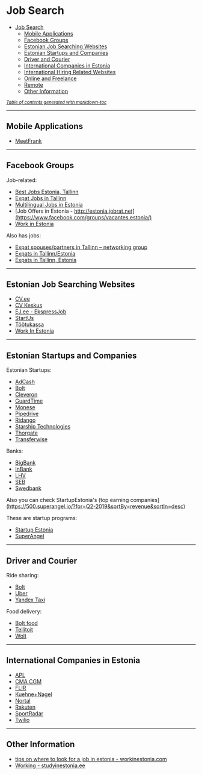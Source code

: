 # Job Search

- [Job Search](#job-search)
  * [Mobile Applications](#mobile-applications)
  * [Facebook Groups](#facebook-groups)
  * [Estonian Job Searching Websites](#estonian-job-searching-websites)
  * [Estonian Startups and Companies](#estonian-startups-and-companies)
  * [Driver and Courier](#driver-and-courier)
  * [International Companies in Estonia](#international-companies-in-estonia)
  * [International Hiring Related Websites](#international-hiring-related-websites)
  * [Online and Freelance](#online-and-freelance)
  * [Remote](#remote)
  * [Other Information](#other-information)

<small><i><a href='http://ecotrust-canada.github.io/markdown-toc/'>Table of contents generated with markdown-toc</a></i></small>

---

## Mobile Applications

- [MeetFrank](https://meetfrank.com/)

---

## Facebook Groups

Job-related:
- [Best Jobs Estonia, Tallinn](https://www.facebook.com/groups/I8834/)
- [Expat Jobs in Tallinn](https://www.facebook.com/groups/1602386729990915/)
- [Multilingual Jobs in Estonia](https://www.facebook.com/groups/480101142409536/)
- [Job Offers in Estonia - http://estonia.jobrat.net](https://www.facebook.com/groups/vacantes.estonia/)
- [Work in Estonia](https://www.facebook.com/groups/workinestonia/?)

Also has jobs:
- [Expat spouses/partners in Tallinn – networking group](https://www.facebook.com/groups/1525721910790126/)
- [Expats in Tallinn/Estonia](https://www.facebook.com/groups/166477880066544/)
- [Expats in Tallinn, Estonia](https://www.facebook.com/groups/1395659303995885/)

---

## Estonian Job Searching Websites

- [CV.ee](https://www.cv.ee/english)
- [CV Keskus](https://www.cvkeskus.ee/)
- [EJ.ee - EkspressJob](http://www.ej.ee/eng/?)
- [StartUs](https://www.startus.cc/jobs/estonia)
- [Töötukassa](https://www.tootukassa.ee/eng/toopakkumised)
- [Work In Estonia](https://www.workinestonia.com/latest-offers/)

---

## Estonian Startups and Companies

Estonian Startups:
- [AdCash](https://adcash.workable.com/)
- [Bolt](https://careers.bolt.eu/)
- [Cleveron](https://cleveron.com/careers)
- [GuardTime](https://guardtime.com/about/jobs)
- [Monese](https://careers.monese.com/jobs)
- [Pipedrive](https://www.pipedrive.com/en/jobs)
- [Ridango](https://ridango.com/join-us/)
- [Starship Technologies](https://www.starship.xyz/careers/)
- [Thorgate](https://thorgate.eu/jobs/)
- [Transferwise](https://transferwise.com/jobs/)

Banks:
- [BigBank](https://jobs.bigbank.eu/)
- [InBank](https://inbank.ee/en/inside/career/)
- [LHV](https://www.lhv.ee/en/careers#vacancies)
- [SEB](https://www.seb.ee/eng/seb/working-seb/working-seb)
- [Swedbank](https://swedbank.easycruit.com/intranet/external/?iso=gb&search_region=country-67&search_btn=search)

Also you can check StartupEstonia's (top earning companies](https://500.superangel.io/?for=Q2-2019&sortBy=revenue&sortIn=desc)

These are startup programs:

- [Startup Estonia](https://www.startupestonia.ee/)
- [SuperAngel](https://www.superangel.io/)

---

## Driver and Courier

Ride sharing:
- [Bolt](https://partners.bolt.eu/driver-signup)
- [Uber](https://www.uber.com/a/join-new)
- [Yandex Taxi](http://yandex-taxi.ee/en/)

Food delivery:
- [Bolt food](https://food.bolt.eu/en-us/)
- [Tellitoit](https://www.tellitoit.ee/tookuulutused?lang=en)
- [Wolt](https://wolt.com/couriers)

---

## International Companies in Estonia

- [APL](https://career2.successfactors.eu/career?company=C0002716868P&site=VjItSmFoc1VqUEliN25XSmxwcnB4TjZ5QT09)
- [CMA CGM](https://career2.successfactors.eu/portalcareer?company=C0002716868P)
- [FLIR](https://flir.wd1.myworkdayjobs.com/flircareers/jobs)
- [Kuehne+Nagel](https://jobs.kuehne-nagel.com/global/en/search-results?qcountry=ESTONIA)
- [Nortal](https://nortal.com/careers/#c-job-offers)
- [Rakuten](https://talent.rakuten.careers/jobs/search/4089861)
- [SportRadar](https://www.sportradar.com/about-us/make-the-team/all-jobs/)
- [Twilio](https://www.twilio.com/company/jobs#open-positions)

---

## Other Information

- [tips on where to look for a job in estonia - workinestonia.com](https://www.workinestonia.com/tips-on-where-to-look-for-a-job-in-estonia/)
- [Working - studyinestonia.ee](http://studyinestonia.ee/en/working)
